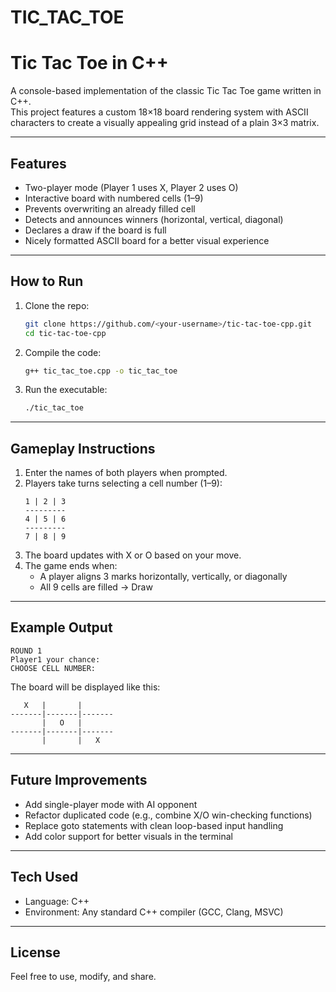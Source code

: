 # TIC_TAC_TOE
# Tic Tac Toe in C++

A console-based implementation of the classic Tic Tac Toe game written in C++.  
This project features a custom 18×18 board rendering system with ASCII characters to create a visually appealing grid instead of a plain 3×3 matrix.

---

## Features
- Two-player mode (Player 1 uses X, Player 2 uses O)
- Interactive board with numbered cells (1–9)
- Prevents overwriting an already filled cell
- Detects and announces winners (horizontal, vertical, diagonal)
- Declares a draw if the board is full
- Nicely formatted ASCII board for a better visual experience

---

## How to Run

1. Clone the repo:
   ```bash
   git clone https://github.com/<your-username>/tic-tac-toe-cpp.git
   cd tic-tac-toe-cpp
   ```

2. Compile the code:
   ```bash
   g++ tic_tac_toe.cpp -o tic_tac_toe
   ```

3. Run the executable:
   ```bash
   ./tic_tac_toe
   ```

---

## Gameplay Instructions
1. Enter the names of both players when prompted.
2. Players take turns selecting a cell number (1–9):
   ```
   1 | 2 | 3
   ---------
   4 | 5 | 6
   ---------
   7 | 8 | 9
   ```
3. The board updates with X or O based on your move.
4. The game ends when:
   - A player aligns 3 marks horizontally, vertically, or diagonally
   - All 9 cells are filled → Draw

---

## Example Output
```
ROUND 1
Player1 your chance:
CHOOSE CELL NUMBER:
```

The board will be displayed like this:
```
   X   |       |      
-------|-------|-------
       |   O   |      
-------|-------|-------
       |       |   X
```

---

## Future Improvements
- Add single-player mode with AI opponent
- Refactor duplicated code (e.g., combine X/O win-checking functions)
- Replace goto statements with clean loop-based input handling
- Add color support for better visuals in the terminal

---

## Tech Used
- Language: C++
- Environment: Any standard C++ compiler (GCC, Clang, MSVC)

---

## License
Feel free to use, modify, and share.


            
